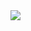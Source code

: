 
<!--
### Hello GitHub!
image src="http://jpedro-avatar.herokuapp.com/image.php?text=%7B%20/%20%7D&size=250&font=Ubuntu&back=%230071c6&fore=%23ffffff&moveY=0.9" width="100" /
-->

<image src=".github/assets/hello.png" />

